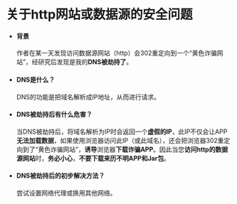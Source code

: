 # 关于http网站或数据源的安全问题

- #### 背景

  作者在某一天发现访问数据源网站（http）会302重定向到一个“黄色诈骗网站”，经研究后发现是我的**DNS被劫持了**。

- #### DNS是什么？

  DNS的功能是把域名解析成IP地址，从而进行请求。

- #### DNS被劫持后有什么危害？

  当DNS被劫持后，将域名解析为IP时会返回一个**虚假的IP**，此IP不仅会让APP**无法加载数据**，如果使用浏览器访问此IP（或此域名），还会把浏览器302重定向到了“黄色诈骗网站”，**诱导**浏览器**下载诈骗APP**。因此当您**访问http的数据源网站**时，**务必小心**，**不要下载来历不明APP和Jar包**。

- #### DNS被劫持后的初步解决方法？

  尝试设置网络代理或换用其他网络。
